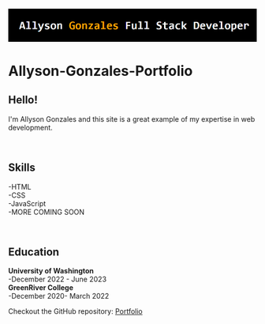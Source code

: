 ![Allyson Gonzales Banner](./assets/images/Portlogo.PNG)
# Allyson-Gonzales-Portfolio

<h2>Hello!</h2>

I'm Allyson Gonzales and this site is a great example of my expertise in web development.<br>

<br><h2>Skills</h2>
-HTML<br>
-CSS<br>
-JavaScript<br>
-MORE COMING SOON<br>

<br><h2>Education</h2>

__University of Washington__ <br>
-December 2022 - June 2023 <br>
__GreenRiver College__<br>
-December 2020- March 2022

Checkout the GitHub repository: [Portfolio](https://ally27.github.io/Allyson-Gonzales-Portfolio/index.html)